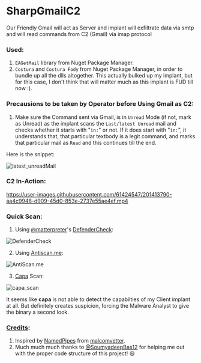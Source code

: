 # SharpGmailC2

Our Friendly Gmail will act as Server and implant will exfiltrate data via smtp and will read commands from C2 (Gmail) via imap protocol

### Used:

1. `EAGetMail` library from Nuget Package Manager.
2. `Costura` and `Costura Fody` from Nuget Package Manager, in order to bundle up all the dlls altogether. This actually bulked up my implant, but for this case, I don't think that will matter much as this implant is FUD till now :).

### Precausions to be taken by Operator before Using Gmail as C2:

1. Make sure the Command sent via Gmail, is in `Unread` Mode (if not, mark as Unread) as the implant scans the `Last/latest Unread` mail and checks whether it starts with "`in:`" or not. If it does start with "`in:`", it understands that, that particular textbody is a legit command, and marks that particular mail as `Read` and this continues till the end.

Here is the snippet:

![latest_unreadMail](https://github.com/reveng007/SharpGmailC2/blob/main/img/latest_unreadMail.PNG)

### C2 In-Action:

https://user-images.githubusercontent.com/61424547/201413790-aa4c9948-d909-45d0-853e-2737e55ae4ef.mp4

### Quick Scan:

1. Using [@matterpreter](https://twitter.com/matterpreter)'s [DefenderCheck](https://github.com/matterpreter/DefenderCheck):

![DefenderCheck](https://github.com/reveng007/SharpGmailC2/blob/main/img/DefenderCheck.PNG)

2. Using [Antiscan.me](https://antiscan.me/):

![AntiScan.me](https://github.com/reveng007/SharpGmailC2/blob/main/img/AntiScan.me.PNG)

3. [Capa](https://github.com/mandiant/capa) Scan:

![capa_scan](https://github.com/reveng007/SharpGmailC2/blob/main/img/capa_scan.PNG)

It seems like **capa** is not able to detect the capabilties of my Client implant at all. But definitely creates suspicion, forcing the Malware Analyst to give the binary a second look.

### <ins>Credits</ins>:

1. Inspired by [NamedPipes](https://github.com/malcomvetter/NamedPipes) from [malcomvetter](https://www.linkedin.com/in/malcomvetter/).
2. Much much much thanks to [@SoumyadeepBas12](https://twitter.com/SoumyadeepBas12) for helping me out with the proper code structure of this project! :smiley:


